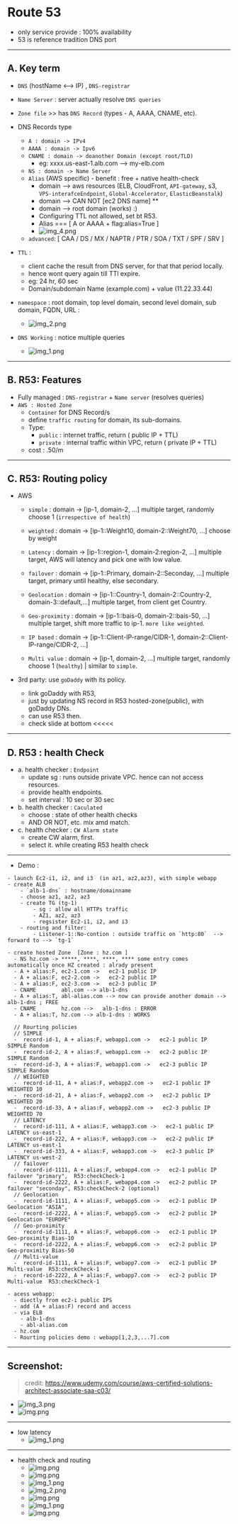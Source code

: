 # Route 53
- only service provide : 100% availability
- 53 is reference tradition DNS port
---
## A. Key term
- `DNS` (hostName <--> IP) , `DNS-registrar`
- `Name Server` : server actually resolve `DNS queries`
- `Zone file` >> has `DNS Record` (types - A, AAAA, CNAME, etc).
- DNS Records type
  - `A : domain -> IPv4` 
  - `AAAA : domain -> Ipv6` 
  - `CNAME : domain -> doanother Domain (except root/TLD)`
    - eg: xxxx.us-east-1.alb.com --> my-elb.com
  - `NS : domain -> Name Server`
  - `Alias` (AWS specific) - benefit : free + native health-check
    - domain --> aws resources (ELB, CloudFront, `API-gateway`, s3, `VPS-interafceEndpoint`, `Global-Accelerator`, `ElasticBeanstalk`)
    - domain --> CAN NOT [ec2 DNS name] **
    - domain --> root domain (works) :)
    - Configuring TTL not allowed, set bt R53.
    - Alias === [ A or AAAA + flag:alias=True ]
    - ![img_4.png](../99_img/r53/img_4.png)
  -  `advanced`:   [ CAA / DS / MX / NAPTR / PTR / SOA / TXT / SPF / SRV ]

- `TTL` :
  - client cache the result from DNS server, for that that period locally.
  - hence wont query again till TTl expire.
  - eg: 24 hr, 60 sec
  - Domain/subdomain Name (example.com) + value (11.22.33.44)

- `namespace` : root domain, top level domain, second level domain, sub domain, FQDN, URL :
  - ![img_2.png](../99_img/r53/img_2.png)
  
- `DNS Working` : notice multiple queries
  - ![img_1.png](../99_img/r53/img_1.png)
---

## B. R53: Features 
- Fully managed : `DNS-registrar` + `Name server` (resolves queries)
- `AWS : Hosted Zone`
    - `Container` for DNS Record/s
    - define `traffic routing` for domain, its sub-domains.
    - Type:
        - `public` : internet traffic, return ( public IP + TTL)
        - `private`  : internal traffic within VPC, return ( private IP + TTL)
    - cost : .50/m 

---  
## C. R53: Routing policy
- AWS
  - `simple` : domain -> [ip-1, domain-2, ...] multiple target, randomly choose 1 (`irrespective of health`)
  - `weighted` : domain -> [ip-1::Weight10, domain-2::Weight70, ...] choose by weight
  - `Latency` : domain -> [ip-1::region-1, domain-2:region-2, ...] multiple target, AWS will latency and pick one with low value.

  - `failover` : domain -> [ip-1::Primary, domain-2::Seconday, ...] multiple target, primary until healthy, else secondary.
  - `Geolocation` :  domain -> [ip-1::Country-1, domain-2::Country-2, domain-3::default,...] multiple target, from client get  Country.
  - `Geo-proximity` : domain -> [ip-1::bais-0, domain-2::bais-50, ...] multiple target, shift more traffic to ip-1. `more like weighted`.
  - `IP based` : domain -> [ip-1::Client-IP-range/CIDR-1, domain-2::Client-IP-range/CIDR-2, ...]
  - `Multi value` : domain -> [ip-1, domain-2, ...] multiple target, randomly choose 1 (`healthy`) | similar to `simple`.
  
- 3rd party: use `goDaddy` with its policy.
  - link goDaddy with R53, 
  - just by updating  NS record in R53 hosted-zone(public),  with goDaddy DNs.
  - can use R53 then.
  - check slide at bottom    <<<<<
---
## D. R53 : health Check
- a. health checker : `Endpoint`
  - update sg : runs outside private VPC. hence can not access resources.
  - provide health endpoints.
  - set interval : 10 sec or 30 sec
- b. health checker : `Caculated`
  - choose : state of other health checks
  - AND OR NOT, etc. mix amd match.
- c. health checker : `CW Alarm state`
  - create CW alarm, first.
  - select it. while creating R53 health check

---
- Demo :
```
- launch Ec2-i1, i2, and i3  (in az1, az2,az3), with simple webapp
- create ALB
    - `alb-1-dns` : hostname/domainname
    - choose az1, az2, az3
    - create TG (tg-1)
        - sg : allow all HTTPs traffic
        - AZ1, az2, az3
        - regsister Ec2-i1, i2, and i3
    - routing and filter: 
        - Listener-1::No-contion : outside traffic on `http:80`  --> forward to --> `tg-1` 

- create hosted Zone  [Zone : hz.com ]
  - NS hz.com -> *****, ****, ****, **** some entry comes automatically once HZ created : alrady present
  - A + alias:F, ec2-1.com ->   ec2-1 public IP  
  - A + alias:F, ec2-2.com ->   ec2-2 public IP  
  - A + alias:F, ec2-3.com ->   ec2-3 public IP  
  - CNAME        abl.com --> alb-1-dns
  - A + alias:T, abl-alias.com --> now can provide another domain --> alb-1-dns ; FREE
  - CNAME        hz.com -->   alb-1-dns : ERROR
  - A + alias:T, hz.com --> alb-1-dns : WORKS
  
  // Rourting policies
  // SIMPLE
  -  record-id-1, A + alias:F, webapp1.com ->   ec2-1 public IP  SIMPLE Random
  -  record-id-2, A + alias:F, webapp1.com ->   ec2-2 public IP  SIMPLE Random
  -  record-id-3, A + alias:F, webapp1.com ->   ec2-3 public IP  SIMPLE Random
  // WEIGHTED
  -  record-id-11, A + alias:F, webapp2.com ->   ec2-1 public IP  WEIGHTED 10
  -  record-id-21, A + alias:F, webapp2.com ->   ec2-2 public IP  WEIGHTED 20
  -  record-id-33, A + alias:F, webapp2.com ->   ec2-3 public IP  WEIGHTED 70
  // LATENCY
  -  record-id-111, A + alias:F, webapp3.com ->   ec2-1 public IP  LATENCY us-east-1
  -  record-id-222, A + alias:F, webapp3.com ->   ec2-2 public IP  LATENCY us-east-1
  -  record-id-333, A + alias:F, webapp3.com ->   ec2-3 public IP  LATENCY us-west-2
  // failover
  -  record-id-1111, A + alias:F, webapp4.com ->   ec2-1 public IP  failover "primary",  R53:checkCheck-1
  -  record-id-2222, A + alias:F, webapp4.com ->   ec2-2 public IP  failover "seconday", R53:checkCheck-2 (optional)
  // Geolocation
  -  record-id-1111, A + alias:F, webapp5.com ->   ec2-1 public IP  Geolocation "ASIA",  
  -  record-id-2222, A + alias:F, webapp5.com ->   ec2-2 public IP  Geolocation "EUROPE"
  // Geo-proximity
  -  record-id-1111, A + alias:F, webapp6.com ->   ec2-1 public IP  Geo-proximity Bias-10  
  -  record-id-2222, A + alias:F, webapp6.com ->   ec2-2 public IP  Geo-proximity Bias-50
  // Multi-value
  -  record-id-1111, A + alias:F, webapp7.com ->   ec2-1 public IP Multi-value  R53:checkCheck-1 
  -  record-id-2222, A + alias:F, webapp7.com ->   ec2-2 public IP Multi-value  R53:checkCheck-1
    
- acess webapp:
  - diectly from ec2-i public IPS
  - add (A + alias:F) record and access
  - via ELB 
    - alb-1-dns
    - abl-alias.com
  - hz.com
  - Rourting policies demo : webapp[1,2,3,...7].com
```
---
## Screenshot:
> credit: https://www.udemy.com/course/aws-certified-solutions-architect-associate-saa-c03/

- ![img_3.png](../99_img/r53/img_3.png)
- ![img.png](../99_img/r53/img_5.png)
---
- low latency
  - ![img_1.png](../99_img/r53/img_6.png)
---
- health check and routing
  - ![img.png](../99_img/r53/img_10.png)
  - ![img.png](../99_img/r53/img_7.png)
  - ![img_1.png](../99_img/r53/img_8.png)
  - ![img_2.png](../99_img/r53/img_9.png)
  - ![img.png](../99_img/r53/img_11.png)
  - ![img_1.png](../99_img/r53/img_12.png)
  - ![img.png](../99_img/r53/img_13.png)